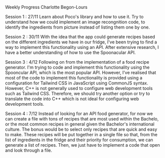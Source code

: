 Weekly Progress Charlotte Begon-Lours
  
Session 1 : 27/11
   Learn about Poco's library and how to use it. 
   Try to understand how we could implement an image recongnition code, 
   to identify the ingredients from picture instead of listing them one by one. 

Session 2 : 30/11
  With the idea that the app could generate recipes based on the different ingredients we have in our fridge, I've been trying    to find a way to implement this functionality using an API. 
  After extensive research, I have a better understanding of how to use the Spoonacular API. 

Session 3 : 4/12
  Following on from the implementation of a food recipe generator. I'm trying to code and implement this functionality using      the Spooncular API, which is the most popular API. 
  However, I've realised that most of the code to implement this functionality is provided using a configuration for Tailwind     CSS in JavaScript using CommonJS syntax. However, C++ is not generally used to configure web development tools such as          Tailwind CSS. Therefore, we should try another option or try to translate the code into C++ which is not ideal for              configuring web development tools.

Session 4 : 7/12
  Instead of looking for an API food generator, for now we can create a file with tons of recipes that are most used within the   Bachelo, or the most common recipes in general given the Bachelor's international culture. The bonus would be to select only    recipes that are quick and easy to make. These recipes will be put together in a single file so that, from the list of          ingredients in the fridge and their priority for consumption, we can generate a list of recipes. 
  Then, we just have to implement a code that open and look through a file. 
  
